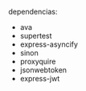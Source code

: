 dependencias:
- ava
- supertest
- express-asyncify
- sinon
- proxyquire
- jsonwebtoken
- express-jwt
